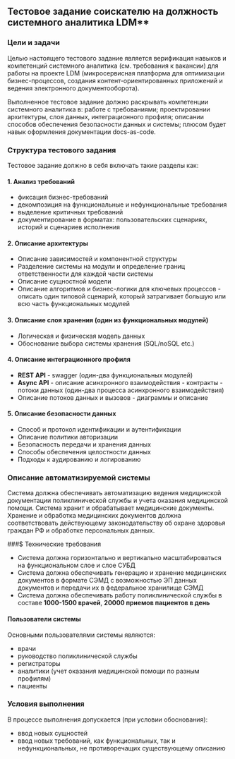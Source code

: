 ## Тестовое задание соискателю на должность системного аналитика LDM**

### Цели и задачи

Целью настоящего тестового задание является верификация навыков и компетенций системного аналитика (см. требования к вакансии) для работы на проекте LDM (микросервисная платформа для оптимизации бизнес-процессов, создания контент-ориентированных приложений и ведения электронного документооборота).

Выполненное тестовое задание должно раскрывать компетенции системного аналитика в: работе с требованиями; проектировании архитектуры, слоя данных, интеграционного профиля; описании способов обеспечения безопасности данных и системы; плюсом будет навык оформления документации docs-as-code.

### Структура тестового задания

Тестовое задание должно в себя включать такие разделы как:

#### 1. Анализ требований
- фиксация бизнес-требований
- декомпозиция на функциональные и нефункциональные требования
- выделение критичных требований
- документирование в форматах: пользовательских сценариях, историй и сценариев исполнения

#### 2. Описание архитектуры
- Описание зависимостей и компонентной структуры
- Разделение системы на модули и определение границ ответственности для каждой части системы
- Описание сущностной модели
- Описание алгоритмов и бизнес-логики для ключевых процессов - описать один типовой сценарий, который затрагивает большую или всю часть функциональных модулей

#### 3. Описание слоя хранения (один из функциональных модулей)
- Логическая и физическая модель данных
- Обоснование выбора системы хранения (SQL/noSQL etc.)

#### 4. Описание интеграционного профиля
- **REST API** - swagger (один-два функциональных модулей)
- **Async API** - описание асинхронного взаимодействия - контракты - потоки данных (один-два процесса асинхронного взаимодействия)
- Описание потоков данных и вызовов - диаграммы и описание

#### 5. Описание безопасности данных
- Способ и протокол идентификации и аутентификации
- Описание политики авторизации
- Безопасность передачи и хранения данных
- Способы обеспечения целостности данных
- Подходы к аудированию и логированию

### Описание автоматизируемой системы

Система должна обеспечивать автоматизацию ведения медицинской документации поликлинической службы и учета оказания медицинской помощи. Система хранит и обрабатывает медицинские документы. Хранение и обработка медицинских документов должна соответствовать действующему законодательству об охране здоровья граждан РФ и обработке персональных данных.

###$ Технические требования
- Система должна горизонтально и вертикально масштабироваться на функциональном слое и слое СУБД
- Система должна обеспечивать генерацию и хранение медицинских документов в формате СЭМД с возможностью ЭП данных документов и передачи их в федеральное хранилище СЭМД
- Система должна обеспечивать работу поликлинической службы в составе **1000-1500 врачей**, **20000 приемов пациентов в день**

#### Пользователи системы
Основными пользователями системы являются:
- врачи
- руководство поликлинической службы
- регистраторы
- аналитики (учет оказания медицинской помощи по разным профилям)
- пациенты

### Условия выполнения

В процессе выполнения допускается (при условии обоснования):
- ввод новых сущностей
- ввод новых требований, как функциональных, так и нефункциональных, не противоречащих существующему описанию
